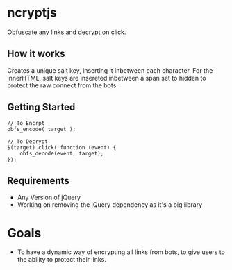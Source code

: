 # ncryptjs
Obfuscate any links and decrypt on click.

## How it works
Creates a unique salt key, inserting it inbetween each character.
For the innerHTML, salt keys are insereted inbetween a span set
to hidden to protect the raw connect from the bots.

## Getting Started
```
// To Encrpt
obfs_encode( target );

// To Decrypt
$(target).click( function (event) {
    obfs_decode(event, target);
});
```

## Requirements
- Any Version of jQuery
 - Working on removing the jQuery dependency as it's a big library

# Goals
- To have a dynamic way of encrypting all links from bots, to give users to the ability to protect their links.

